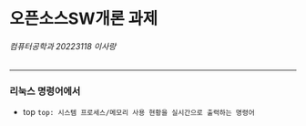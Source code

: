 # 오픈소스SW개론 과제
###### 컴퓨터공학과 20223118 이사랑
---

### 리눅스 명령어에서
- top
` top: 시스템 프로세스/메모리 사용 현황을 실시간으로 출력하는 명령어 `
